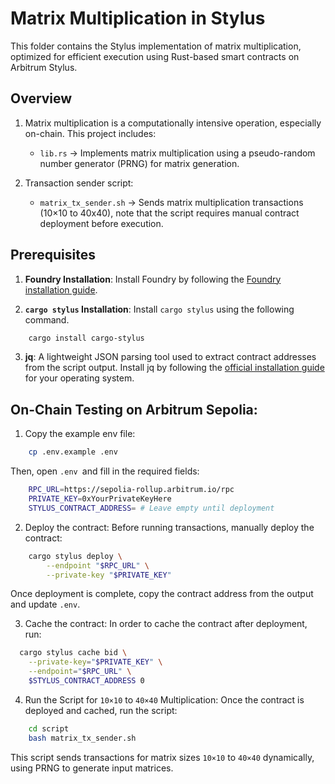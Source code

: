 # Matrix Multiplication in Stylus

This folder contains the Stylus implementation of matrix multiplication, optimized for efficient execution using Rust-based smart contracts on Arbitrum Stylus.

## Overview

1. Matrix multiplication is a computationally intensive operation, especially on-chain. This project includes:

   - `lib.rs` → Implements matrix multiplication using a pseudo-random number generator (PRNG) for matrix generation.

2. Transaction sender script:
   - `matrix_tx_sender.sh` → Sends matrix multiplication transactions (10×10 to 40x40), note that the script requires manual contract deployment before execution.

## Prerequisites

1. **Foundry Installation**: Install Foundry by following the [Foundry installation guide](https://book.getfoundry.sh/getting-started/installation.html).

2. **`cargo stylus` Installation**: Install `cargo stylus` using the following command.

```bash
    cargo install cargo-stylus
```

3. **jq**: A lightweight JSON parsing tool used to extract contract addresses from the script output. Install jq by following the [official installation guide](https://jqlang.org/download/) for your operating system.

## On-Chain Testing on Arbitrum Sepolia:

1. Copy the example env file:

```bash
    cp .env.example .env
```

Then, open `.env `and fill in the required fields:

```bash
    RPC_URL=https://sepolia-rollup.arbitrum.io/rpc
    PRIVATE_KEY=0xYourPrivateKeyHere
    STYLUS_CONTRACT_ADDRESS= # Leave empty until deployment
```

2. Deploy the contract: Before running transactions, manually deploy the contract:

```bash
    cargo stylus deploy \
        --endpoint "$RPC_URL" \
        --private-key "$PRIVATE_KEY"
```

Once deployment is complete, copy the contract address from the output and update `.env`.

3. Cache the contract: In order to cache the contract after deployment, run:

```bash
  cargo stylus cache bid \
    --private-key="$PRIVATE_KEY" \
    --endpoint="$RPC_URL" \
    $STYLUS_CONTRACT_ADDRESS 0

```

4. Run the Script for `10×10` to `40×40` Multiplication: Once the contract is deployed and cached, run the script:

```bash
    cd script
    bash matrix_tx_sender.sh
```

This script sends transactions for matrix sizes `10×10` to `40×40` dynamically, using PRNG to generate input matrices.
